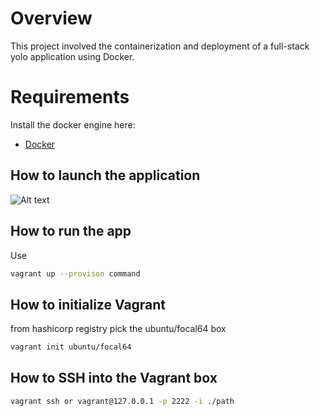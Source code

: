 # Overview
This project involved the containerization and deployment of a full-stack yolo application using Docker.


# Requirements
Install the docker engine here:
- [Docker](https://docs.docker.com/engine/install/) 

## How to launch the application 


![Alt text](image.png)

## How to run the app
Use 
```bash
vagrant up --provison command
```

## How to initialize Vagrant
from hashicorp registry pick the ubuntu/focal64 box
```bash
vagrant init ubuntu/focal64
```
## How to SSH into the Vagrant box
```bash
vagrant ssh or vagrant@127.0.0.1 -p 2222 -i ./path
```